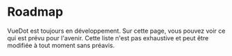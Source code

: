 # Roadmap

VueDot est toujours en développement. Sur cette page, vous pouvez voir ce qui est prévu pour l'avenir. Cette liste n'est pas exhaustive et peut être modifiée à tout moment sans préavis.


<Timeline
  :items="[
    {
      status: 'next',
      date: 'T2 2019',
      title: 'Version 1.7.0',
      body: '__Couverture des tests__ à 100%.'
    },
    {
      status: 'pending',
      date: 'T1 2019',
      title: 'Version 1.6.x',
      body: 'Ajout du composant __FileUpload__.'
    },
    {
      status: 'done',
      date: 'Janvier 2019',
      title: 'Version 1.6.0',
      body: 'Ajout du composant __DataList__.'
    },
    {
      status: 'done',
      date: 'Janvier 2019',
      title: 'Documentation v2.0',
      body: '__Refonte totale de la documentation__ en utilisant un thème Vuepress personnalisé.'
    },
    {
      status: 'done',
      date: 'Novembre 2018',
      title: 'v1.5 Release',
      body: 'Ajout des __thèmes__, __amélioration de la documentation__ et __réduction de la taille de la librairie__.'
    },
    {
      status: 'done',
      date: 'Novembre 2018',
      title: 'Version 1.4',
      body: 'Utilisation de l\'__architecture de plugin Vue__ et amélioration de la documentation. Refonte du composant __BirthDatepicker__, amélioration des composants existants, ajout des __types TypeScript__ et d\'un __script de publication__'
    },
    {
      status: 'done',
      date: 'Septembre 2018',
      title: 'Version 1.0',
      body: 'Première __version majeure__ !'
    }
  ]"
/>
